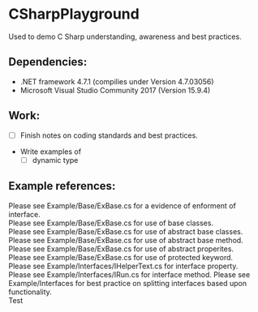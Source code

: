 # CSharpPlayground
Used to demo C Sharp understanding, awareness and best practices.

## Dependencies:
- .NET framework 4.7.1 (compilies under Version 4.7.03056)
- Microsoft Visual Studio Community 2017 (Version 15.9.4)

## Work: 
- [ ] Finish notes on coding standards and best practices. 
- Write examples of 
	- [ ] dynamic type

## Example references: 
Please see Example/Base/ExBase.cs for a evidence of enforment of interface.  
Please see Example/Base/ExBase.cs for use of base classes.  
Please see Example/Base/ExBase.cs for use of abstract base classes. 
Please see Example/Base/ExBase.cs for use of abstract base method. 
Please see Example/Base/ExBase.cs for use of abstract properites.  
Please see Example/Base/ExBase.cs for use of protected keyword.  
Please see Example/Interfaces/IHelperText.cs for interface property.  
Please see Example/Interfaces/IRun.cs for interface method. 
Please see Example/Interfaces for best practice on splitting interfaces based upon functionality.  
Test  